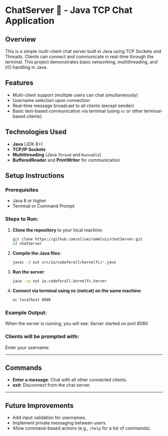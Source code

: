 # ChatServer 💬 - Java TCP Chat Application

## Overview
This is a simple multi-client chat server built in Java using TCP Sockets and Threads. Clients can connect and communicate in real-time through the terminal. This project demonstrates basic networking, multithreading, and I/O handling in Java.

## Features
- Multi-client support (multiple users can chat simultaneously)
- Username selection upon connection
- Real-time message broadcast to all clients (except sender)
- Basic text-based communication via terminal (using `nc` or other terminal-based clients)

## Technologies Used
- **Java** (JDK 8+)
- **TCP/IP Sockets**
- **Multithreading** (Java `Thread` and `Runnable`)
- **BufferedReader** and **PrintWriter** for communication

## Setup Instructions

### Prerequisites
- Java 8 or higher
- Terminal or Command Prompt

### Steps to Run:
1. **Clone the repository** to your local machine:
   ```bash
   git clone https://github.com/oliveirammluis/chatServer.git
   cd chatServer
   
2. **Compile the Java files**:
   ```bash
   javac -d out src/io/codeforall/kernelfc/*.java
   
3. **Run the server**:
   ```bash
   java -cp out io.codeforall.kernelfc.Server

4. **Connect via terminal using nc (netcat) on the same machine**:
   ```bash
   nc localhost 8080

### Example Output:
When the server is running, you will see:
   Server started on port 8080

### Clients will be prompted with:
   Enter your username:


---

## Commands
- **Enter a message**: Chat with all other connected clients.
- **exit**: Disconnect from the chat server.

---

## Future Improvements
- Add input validation for usernames.
- Implement private messaging between users.
- Allow command-based actions (e.g., `/help` for a list of commands).

